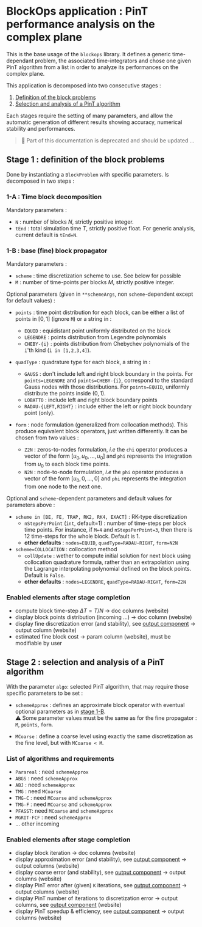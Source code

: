 # BlockOps application : PinT performance analysis on the complex plane

This is the base usage of the `blockops` library.
It defines a generic time-dependant problem, the associated time-integrators and chose one given PinT algorithm from a list in order to analyze its 
performances on the complex plane.

This application is decomposed into two consecutive stages :

1. [Definition of the block problems](#stage-1--definition-of-the-block-problems)
2. [Selection and analysis of a PinT algorithm](#stage-2--selection-and-analysis-of-a-pint-algorithm)

Each stages require the setting of many parameters, and allow the automatic generation of different results showing accuracy, numerical stability and performances.

> 👻 Part of this documentation is deprecated and should be updated ...

## Stage 1 : definition of the block problems

Done by instantiating a `BlockProblem` with specific parameters. Is decomposed in two steps :

### 1-A : Time block decomposition

Mandatory parameters :

- `N` : number of blocks $N$, strictly positive integer.
- `tEnd` : total simulation time $T$, strictly positive float. For generic analysis, current default is `tEnd=N`.

### 1-B : base (fine) block propagator

Mandatory parameters :

- `scheme` : time discretization scheme to use. See below for possible
- `M` : number of time-points per blocks $M$, strictly positive integer.

Optional parameters (given in `**schemeArgs`, non `scheme`-dependent except for default values) :

- `points` : time point distribution for each block, can be either a list of points in $[0,1]$ (ignore `M`) or a string in :
    - `EQUID` : equidistant point uniformly distributed on the block
    - `LEGENDRE` : points distribution from Legendre polynomials
    - `CHEBY-{i}` : points distribution from Chebychev polynomials of the `i`'th kind (`i in [1,2,3,4]`).
- `quadType` : quadrature type for each block, a string in :
    - `GAUSS` : don't include left and right block boundary in the points. For `points=LEGENDRE` and `points=CHEBY-{i}`, correspond to the standard Gauss nodes with those distributions. 
    For `points=EQUID`, uniformly distribute the points inside $(0,1)$.
    - `LOBATTO` : include left and right block boundary points
    - `RADAU-{LEFT,RIGHT}` : include either the left or right block boundary point (only).

- `form` : node formulation (generalized from collocation methods). 
This produce equivalent block operators, just written differently. It can be chosen from two values :
    - `Z2N` : zeros-to-nodes formulation, _i.e_ the `chi` operator produces a vector of the form $[u_0, u_0, ..., u_0]$ and `phi` represents the integration from $u_{0}$ to each block time points.
    - `N2N` : node-to-node formulation, _i.e_ the `phi` operator produces a vector of the form $[u_0, 0, ..., 0]$ and `phi` represents the 
    integration from one node to the next one.

Optional and `scheme`-dependent parameters and default values for parameters above :

- `scheme in [BE, FE, TRAP, RK2, RK4, EXACT]` : RK-type discretization
    - `nStepsPerPoint` (`int`, default=1) : number of time-steps per block time points. For instance, if `M=4` and `nStepsPerPoint=3`, then there is 12 time-steps for the whole block. Default is 1.
    - **other defaults** : `nodes=EQUID`, `quadType=RADAU-RIGHT`, `form=N2N`
- `scheme=COLLOCATION` : collocation method
    - `collUpdate` : wether to compute initial solution for next block using collocation quadrature formula, rather than an extrapolation using the Lagrange interpolating polynomial defined on the block points. Default is `False`.
    - **other defaults** : `nodes=LEGENDRE`, `quadType=RADAU-RIGHT`, `form=Z2N`

### Enabled elements after stage completion

- compute block time-step $\Delta T = T/N$ -> doc columns (website)
- display block points distribution (incoming ...) -> doc column (website)
- display fine discretization error (and stability), see [output component](2_outputs.md#c1--error-colorplot-with-stability-contour) -> output column (website)
- estimated fine block cost -> param column (website), must be modifiable by user


## Stage 2 : selection and analysis of a PinT algorithm

With the parameter `algo`: selected PinT algorithm, that may require those specific parameters to be set :

- `schemeApprox` : defines an approximate block operator with eventual optional parameters as in [stage 1-B](#1-b--base-fine-block-propagator). \
:warning: Some parameter values must be the same as for the fine propagator : `M`, `points`, `form`.

- `MCoarse` : define a coarse level using exactly the same discretization as the fine level, but with `MCoarse < M`.

### List of algorithms and requirements
    
- `Parareal` : need `schemeApprox`
- `ABGS` : need `schemeApprox`
- `ABJ` : need `schemeApprox`
- `TMG` : need `MCoarse`
- `TMG-C` : need `MCoarse` and `schemeApprox`
- `TMG-F` : need `MCoarse` and `schemeApprox`
- `PFASST`: need `MCoarse` and `schemeApprox`
- `MGRIT-FCF` : need `schemeApprox`
- ... other incoming

### Enabled elements after stage completion

- display block iteration -> doc columns (website)
- display approximation error (and stability), see [output component](2_outputs.md#c1--error-colorplot-with-stability-contour) -> output columns (website)
- display coarse error (and stability), see [output component](2_outputs.md#c1--error-colorplot-with-stability-contour) -> output columns (website)
- display PinT error after (given) `K` iterations, see [output component](2_outputs.md#c1--error-colorplot-with-stability-contour) -> output columns (website)
- display PinT number of iterations to discretization error -> output columns, see [output component](2_outputs.md#c2--colorplot-for-number-of-iteration-to-discretization-error) (website)
- display PinT speedup & efficiency, see [output component](2_outputs.md#c3--colorplot-of-speedup-and-efficiency) -> output columns (website)

